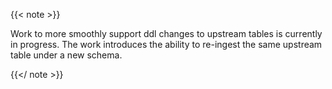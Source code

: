 {{< note >}}

Work to more smoothly support ddl changes to upstream tables is currently in
progress. The work introduces the ability to re-ingest the same upstream table
under a new schema.

{{</ note >}}
